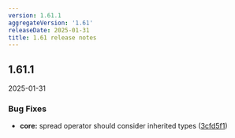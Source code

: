 ```yaml
---
version: 1.61.1
aggregateVersion: '1.61'
releaseDate: 2025-01-31
title: 1.61 release notes
---
```

## 1.61.1
2025-01-31

### Bug Fixes

* **core:** spread operator should consider inherited types ([3cfd5f1](https://gitlab.com/taxi-lang/taxi-lang/commit/3cfd5f15bf40b99ca598d4cf0857dd41bd9821f5))



